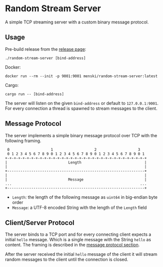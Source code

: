 # Random Stream Server

A simple TCP streaming server with a custom binary message protocol.

## Usage

Pre-build release from the [release page](https://github.com/menski/random-stream-server/releases):
```
./random-stream-server [bind-address]
```

Docker:
```
docker run --rm --init -p 9001:9001 menski/random-stream-server:latest
```

Cargo:
```
cargo run -- [bind-address]
```

The server will listen on the given `bind-address` or default to
`127.0.0.1:9001`. For every connection a thread is spawned to stream messages
to the client.

## Message Protocol

The server implements a simple binary message protocol over TCP with the
following framing.

```
 0                   1                   2                   3
 0 1 2 3 4 5 6 7 8 9 0 1 2 3 4 5 6 7 8 9 0 1 2 3 4 5 6 7 8 9 0 1
+-+-+-+-+-+-+-+-+-+-+-+-+-+-+-+-+-+-+-+-+-+-+-+-+-+-+-+-+-+-+-+-+
|                            Length                             |
|                                                               |
+---------------------------------------------------------------+
|                                                               |
|                            Message                            |
...                                                           ...
+---------------------------------------------------------------+
```

- `Length`: the length of the following message as `uint64` in big-endian byte
  order
- `Message`: a UTF-8 encoded String with the length of the `Length` field

## Client/Server Protocol

The server binds to a TCP port and for every connecting client expects a
initial `hello` message. Which is a single message with the String `hello` as
content. The framing is described in the [message protocol
section](#message-protocl).

After the server received the initial `hello` message of the client it will
stream random messages to the client until the connection is closed.
